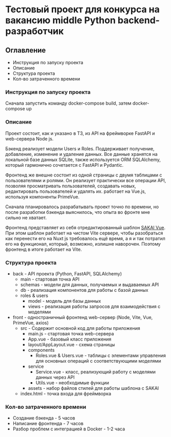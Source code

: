 # Тестовый проект для конкурса на вакансию middle Python backend-разработчик

## Оглавление

- Инструкция по запуску проекта
- Описание
- Структура проекта
- Кол-во затраченного времени

### Инструкция по запуску проекта

Сначала запустить команду docker-compose build, затем docker-compose up

### Описание

Проект состоит, как и указано в ТЗ, из API на фреймворке FastAPI и web-сервера Node js.

Бэкенд реализует модели Users и Roles. Поддерживает получение, добавление, изменение и удаление данных. Все данные хранятся на локальной базе данных SQLite, также используется ORM SQLAlchemy, который гармонично сочетается с FastAPI и Pydantic.

Фронтенд же внешне состоит из одной страницы с двумя таблицами с пользователями и ролями. Он реализует практически все операции API, позволяя просматривать пользователей, создавать новых, редактировать пользователей и удалять их. работает на Vue.js, используя компоненты PrimeVue.

Сначала планировалось разрабатывать проект точно по времени, но после разработки бэкенда выяснилось, что опыта во фронте мне сильно не хватает.

Фронтенд представляет из себя отредактированный шаблон [SAKAI Vue](https://sakai.primevue.org/). При этом шаблон работает на чистом Vite сервере, чтобы разобраться как перенести его на Nuxt js требовалось ещё время, а я и так потратил его на функционал, который, возможно, излишне наворочен. Поэтому фронтенд в итоге работает на Vite.

### Структура проекта

- back - API проекта (Python, FastAPI, SQLAlchemy)
    - main - стартовая точка API
    - schemas - модели для данных, получаемых и выдаваемых API
    - db - реализация компонентов для работы с базой данных
    - roles & users
        - model - модель для базы данных
        - views - реализация работы запросов для взаимодействия с моделями
- front - одностраничный фронтенд web-сервер (Node, Vite, Vue, PrimeVue, axios)
    - src - Содержит основной код для работы приложения
        - main.js - стартовая точка web-сервера
        - App.vue - базовый класс приложения
        - layout/AppLayout.vue - схема страницы
        - components
            - Roles.vue & Users.vue - таблицы с элементами управления для основных операций с соответствующими моделями
        - service
            - Service.vue - класс, реализующий работу с моделями данных через API
            - Utils.vue - необходимые функции
        - assets - набор файлов стилей для работы шаблона с SAKAI
    - index.html - точка входа для фреймворка

### Кол-во затраченного времени

- Создание бэкенда - 5 часов
- Написание фронтенда - 7 часов
- Разбор проблем с интеграцией в Docker - 1-2 часа